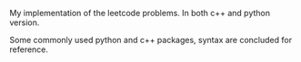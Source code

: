 My implementation of the leetcode problems. In both c++ and python version.

Some commonly used python and c++ packages, syntax are concluded for reference.
